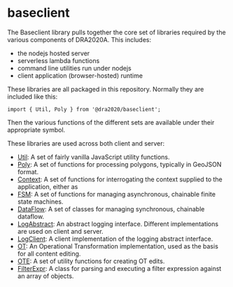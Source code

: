 # baseclient
The Baseclient library pulls together the core set of libraries required by the various components of DRA2020A.
This includes:

- the nodejs hosted server
- serverless lambda functions
- command line utilities run under nodejs
- client application (browser-hosted) runtime

These libraries are all packaged in this repository. Normally they are included like this:

    import { Util, Poly } from '@dra2020/baseclient';

Then the various functions of the different sets are available under their appropriate symbol.

These libraries are used across both client and server:

- [Util](./docs/util.md): A set of fairly vanilla JavaScript utility functions.
- [Poly](./docs/poly.md): A set of functions for processing polygons, typically in GeoJSON format.
- [Context](./docs/context.md): A set of functions for interrogating the context supplied to the application, either as
- [FSM](./docs/fsm.md): A set of functions for managing asynchronous, chainable finite state machines.
- [DataFlow](./docs/dataflow.md): A set of classes for managing synchronous, chainable dataflow.
- [LogAbstract](./docs/logabstract.md): An abstract logging interface. Different implementations are used on client and server.
- [LogClient](./docs/logclient.md): A client implementation of the logging abstract interface.
- [OT](./docs/ot-js.md): An Operational Transformation implementation, used as the basis for all content editing.
- [OTE](./docs/ot-editutil.md): A set of utility functions for creating OT edits.
- [FilterExpr](./docs/filterexpr.md): A class for parsing and executing a filter expression against an array of objects.
